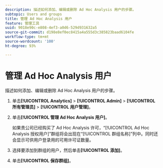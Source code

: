 ```yaml
---
description: 描述如何添加、编辑或删除 Ad Hoc Analysis 用户的步骤。
subtopic: Users and groups
title: 管理 Ad Hoc Analysis 用户
feature: 管理工具
uuid: 9018e90c-e808-4ef3-a0d6-529d931632a5
source-git-commit: d198e8ef0ec8415a4a555d3c385823baad6104fe
workflow-type: tm+mt
source-wordcount: '100'
ht-degree: 93%

---
```



# 管理 Ad Hoc Analysis 用户

描述如何添加、编辑或删除 Ad Hoc Analysis 用户的步骤。

1. 单击&#x200B;**[!UICONTROL Analytics]** > **[!UICONTROL Admin]** > **[!UICONTROL 所有管理员]** > **[!UICONTROL 用户管理]**。
1. 单击&#x200B;**[!UICONTROL 管理 Ad Hoc Analysis 用户]**。

   如果贵公司已经购买了 Ad Hoc Analysis 许可，“[!UICONTROL Ad Hoc Analysis 授权用户]”群组将会出现在“[!UICONTROL 群组名称]”列中。同时还会显示可供用户登录用的可用许可证数量。

1. 选择要添加到群组的用户，然后单击&#x200B;**[!UICONTROL 添加]**。
1. 单击&#x200B;**[!UICONTROL 保存群组]**。
